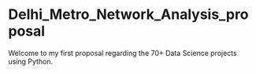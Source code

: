 # Delhi_Metro_Network_Analysis_proposal
Welcome to my first proposal regarding the 70+ Data Science projects using Python.

